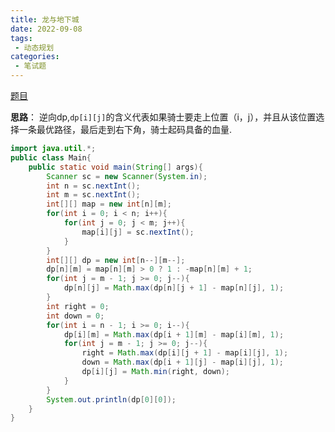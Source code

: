```yaml
---
title: 龙与地下城
date: 2022-09-08
tags: 
 - 动态规划
categories: 
 - 笔试题
---
```


[题目](https://www.nowcoder.com/practice/c0ca4c9e65144af69ada03febaa0e33a?tpId=101&tqId=33113&rp=1&ru=/exam/oj/ta&qru=/exam/oj/ta&sourceUrl=%2Fexam%2Foj%2Fta%3Fpage%3D1%26pageSize%3D50%26search%3D%25E9%25BE%2599%25E4%25B8%258E%26tpId%3D101%26type%3D101&difficulty=undefined&judgeStatus=undefined&tags=&title=%E9%BE%99%E4%B8%8E)

**思路**： 逆向dp,`dp[i][j]`的含义代表如果骑士要走上位置（i，j），并且从该位置选择一条最优路径，最后走到右下角，骑士起码具备的血量.

```java
import java.util.*;
public class Main{
    public static void main(String[] args){
        Scanner sc = new Scanner(System.in);
        int n = sc.nextInt();
        int m = sc.nextInt();
        int[][] map = new int[n][m];
        for(int i = 0; i < n; i++){
            for(int j = 0; j < m; j++){
                map[i][j] = sc.nextInt();
            }
        }
        int[][] dp = new int[n--][m--];
        dp[n][m] = map[n][m] > 0 ? 1 : -map[n][m] + 1;
        for(int j = m - 1; j >= 0; j--){
            dp[n][j] = Math.max(dp[n][j + 1] - map[n][j], 1);
        }
        int right = 0;
        int down = 0;
        for(int i = n - 1; i >= 0; i--){
            dp[i][m] = Math.max(dp[i + 1][m] - map[i][m], 1);
            for(int j = m - 1; j >= 0; j--){
                right = Math.max(dp[i][j + 1] - map[i][j], 1);
                down = Math.max(dp[i + 1][j] - map[i][j], 1);
                dp[i][j] = Math.min(right, down);
            }
        }
        System.out.println(dp[0][0]);
    }
}
```

